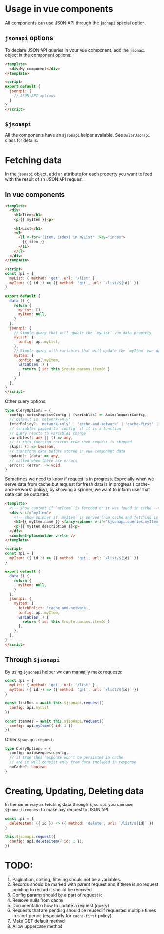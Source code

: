 # Usage in vue components

All components can use JSON:API through the `jsonapi` special option.

## `jsonapi` options
To declare JSON:API queries in your vue component, add the `jsonapi` object in the component options:
```html
<template>
  <div>My component</div>
</template>

<script>
export default {
  jsonapi: {
    // JSON:API options
  }
}
</script>
```

## `$jsonapi`

All the components have an `$jsonapi` helper available. See `DolarJsonapi` class for details.

# Fetching data

In the `jsonapi` object, add an attribute for each property you want to feed with the result of an JSON:API request.

## In vue components
```html
<template>
  <div>
    <h1>Item</h1>
    <p>{{ myItem }}<p>

    <h1>List</h1>
    <ul>
      <li v-for="(item, index) in myList" :key="index">
        {{ item }}
      </li>
    </ul>
  </div>
</template>

<script>
const api = {
  myList: { method: 'get', url: '/list' }
  myItem: ({ id }) => ({ method: 'get', url: `/list/${id}` })
}

export default {
  data () {
    return {
      myList: [],
      myItem: null,
    }
  },
  jsonapi: {
    // Simple query that will update the `myList` vue data property
    myList: {
      config: api.myList,
    },
    // Simple query with variables that will update the `myItem` vue data property
    myItem: {
      config: api.myItem,
      variables () {
        return { id: this.$route.params.itemId }
      }
    }
  },
}
</script>
```

Other query options:
```ts
type QueryOptions = {
  config: AxiosRequestConfig | (variables) => AxiosRequestConfig,
  // default is 'network-only'
  fetchPolicy?: 'network-only' | 'cache-and-network' | 'cache-first' | 'cache-only' | 'no-cache',
  // variables passed to `config` if it is a function
  // query reacts to variables change
  variables?: any || () => any,
  // if this function returns true then request is skipped
  skip?: () => boolean,
  // transform data before stored in vue component data
  update?: (data) => any,
  // called when there are errors
  error?: (error) => void,
}
```

Sometimes we need to know if request is in progress. Especially when we serve data from cache but request for fresh data is in progress ('cache-and-network' policy), by showing a spinner, we want to inform user that data can be outdated:

```html
<template>
  <!-- show content if `myItem` is fetched or it was found in cache -->
  <div v-if="myItem">
    <!-- show spinner if `myItem` is served from cache and fetching is in progress -->
    <h2>{{ myItem.name }} <fancy-spinner v-if="$jsonapi.queries.myItem.loading" /><h2>
    <p>{{ myItem.description }}<p>
  </div>
  <content-placeholder v-else />
</template>

<script>
const api = {
  myItem: ({ id }) => ({ method: 'get', url: `/list/${id}` })
}

export default {
  data () {
    return {
      myItem: null,
    }
  },
  jsonapi: {
    myItem: {
      fetchPolicy: 'cache-and-network',
      config: api.myItem,
      variables () {
        return { id: this.$route.params.itemId }
      },
    },
  },
}
</script>
```

## Through `$jsonapi`

By using `$jsonapi` helper we can manually make requests:

```js
const api = {
  myList: { method: 'get', url: '/list' }
  myItem: ({ id }) => ({ method: 'get', url: `/list/${id}` })
}

const listRes = await this.$jsonapi.request({
  config: api.myList
})

const itemRes = await this.$jsonapi.request({
  config: api.myItem({ id: 1 })
})
```

Other `$jsonapi.request`:

```ts
type QueryOptions = {
  config: AxiosRequestConfig,
  // if true then response won't be persisted in cache
  // and it will consist only from data included in response
  noCache?: boolean
}
```

# Creating, Updating, Deleting data

In the same way as fetching data through `$jsonapi` you can use `$jsonapi.request` to make any request to JSON:API.

```js
const api = {
  deleteItem: ({ id }) => ({ method: 'delete', url: `/list/${id}` })
}

this.$jsonapi.request({
  config: api.deleteItem({ id: 1 }),
})
```

# TODO:

1. Pagination, sorting, filtering should not be a variables.
2. Records should be marked with parent request and if there is no request pointing to record it should be removed
3. Config params should be a part of request id
4. Remove nulls from cache
5. Documentation how to update a request (query)
6. Requests that are pending should be reused if requested multiple times in short period (especially for `cache-first` policy)
7. Make GET default method
8. Allow uppercase method
